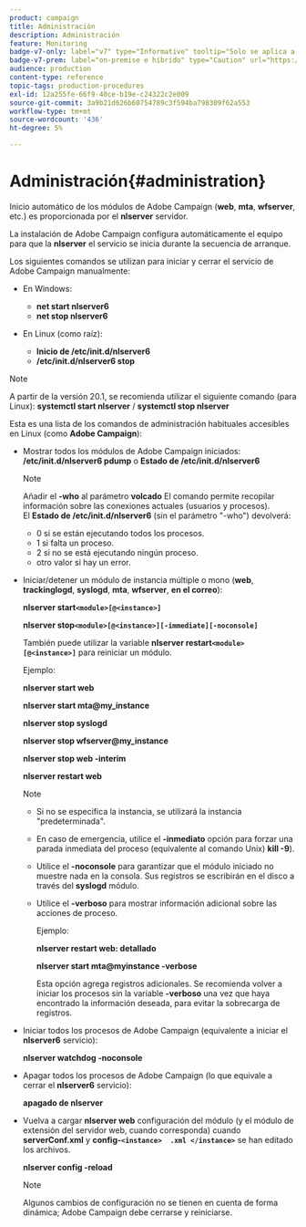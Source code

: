 ```yaml
---
product: campaign
title: Administración
description: Administración
feature: Monitoring
badge-v7-only: label="v7" type="Informative" tooltip="Solo se aplica a Campaign Classic v7"
badge-v7-prem: label="on-premise e híbrido" type="Caution" url="https://experienceleague.adobe.com/docs/campaign-classic/using/installing-campaign-classic/architecture-and-hosting-models/hosting-models-lp/hosting-models.html?lang=es" tooltip="Se aplica solo a implementaciones On-premise e híbridas"
audience: production
content-type: reference
topic-tags: production-procedures
exl-id: 12a255fe-66f9-40ce-b19e-c24322c2e009
source-git-commit: 3a9b21d626b60754789c3f594ba798309f62a553
workflow-type: tm+mt
source-wordcount: '436'
ht-degree: 5%

---
```


# Administración{#administration}



Inicio automático de los módulos de Adobe Campaign (**web**, **mta**, **wfserver**, etc.) es proporcionada por el **nlserver** servidor.

La instalación de Adobe Campaign configura automáticamente el equipo para que la **nlserver** el servicio se inicia durante la secuencia de arranque.

Los siguientes comandos se utilizan para iniciar y cerrar el servicio de Adobe Campaign manualmente:

* En Windows:

   * **net start nlserver6**
   * **net stop nlserver6**

* En Linux (como raíz):

   * **Inicio de /etc/init.d/nlserver6**
   * **/etc/init.d/nlserver6 stop**

>[!NOTE]
>
>A partir de la versión 20.1, se recomienda utilizar el siguiente comando (para Linux): **systemctl start nlserver** / **systemctl stop nlserver**

Esta es una lista de los comandos de administración habituales accesibles en Linux (como **Adobe Campaign**):

* Mostrar todos los módulos de Adobe Campaign iniciados: **/etc/init.d/nlserver6 pdump** o **Estado de /etc/init.d/nlserver6**

  >[!NOTE]
  >
  >Añadir el **-who** al parámetro **volcado** El comando permite recopilar información sobre las conexiones actuales (usuarios y procesos).\
  >El **Estado de /etc/init.d/nlserver6** (sin el parámetro &quot;-who&quot;) devolverá:
  >
  >    * 0 si se están ejecutando todos los procesos.
  >    * 1 si falta un proceso.
  >    * 2 si no se está ejecutando ningún proceso.
  >    * otro valor si hay un error.
  >

* Iniciar/detener un módulo de instancia múltiple o mono (**web**, **trackinglogd**, **syslogd**, **mta**, **wfserver**, **en el correo**):

  **nlserver start`<module>[@<instance>]`**

  **nlserver stop`<module>[@<instance>][-immediate][-noconsole]`**

  También puede utilizar la variable **nlserver restart`<module>[@<instance>]`** para reiniciar un módulo.

  Ejemplo:

  **nlserver start web**

  **nlserver start mta@my_instance**

  **nlserver stop syslogd**

  **nlserver stop wfserver@my_instance**

  **nlserver stop web -interim**

  **nlserver restart web**

  >[!NOTE]
  >
  >* Si no se especifica la instancia, se utilizará la instancia &quot;predeterminada&quot;.
  >* En caso de emergencia, utilice el **-inmediato** opción para forzar una parada inmediata del proceso (equivalente al comando Unix) **kill -9**).
  >* Utilice el **-noconsole** para garantizar que el módulo iniciado no muestre nada en la consola. Sus registros se escribirán en el disco a través del **syslogd** módulo.
  >* Utilice el **-verboso** para mostrar información adicional sobre las acciones de proceso.
  >
  >   Ejemplo:
  >
  >   **nlserver restart web: detallado**
  >
  >   **nlserver start mta@myinstance -verbose**
  >
  >   Esta opción agrega registros adicionales. Se recomienda volver a iniciar los procesos sin la variable **-verboso** una vez que haya encontrado la información deseada, para evitar la sobrecarga de registros.

* Iniciar todos los procesos de Adobe Campaign (equivalente a iniciar el **nlserver6** servicio):

  **nlserver watchdog -noconsole**

* Apagar todos los procesos de Adobe Campaign (lo que equivale a cerrar el **nlserver6** servicio):

  **apagado de nlserver**

* Vuelva a cargar **nlserver web** configuración del módulo (y el módulo de extensión del servidor web, cuando corresponda) cuando **serverConf.xml** y **config-`<instance>  .xml </instance>`** se han editado los archivos.

  **nlserver config -reload**

  >[!NOTE]
  >
  >Algunos cambios de configuración no se tienen en cuenta de forma dinámica; Adobe Campaign debe cerrarse y reiniciarse.
